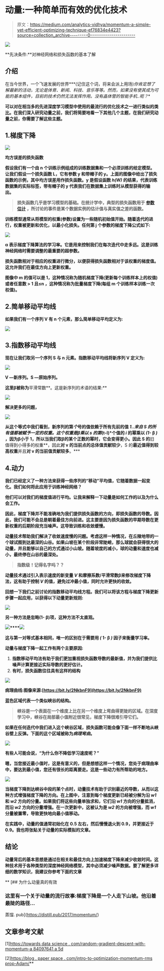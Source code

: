 # 动量:一种简单而有效的优化技术

> 原文：<https://medium.com/analytics-vidhya/momentum-a-simple-yet-efficient-optimizing-technique-ef76834e4423?source=collection_archive---------0----------------------->

![](img/ad358a46cfae2417fb68a01caa7ab74b.png)

**先决条件:**对神经网络和损失函数的基本了解

## 介绍

在当今世界，一个飞速发展的世界***(记住这个词，将来会派上用场)*你肯定想了解最新的活动，无论是体育、新闻、科技、音乐等等。然而，如果没有使其成为可能的基本组件，目前的技术仍然无法发挥作用。没有晶体管的智能手机..呃？**

**可以对在相当多的先进深度学习模型中使用的最流行的优化技术之一进行类似的类比。在我们深入研究动量之前，我们将简要地看一下其他几个主题，在我们研究动量之前，你需要了解这些主题。**

## **1.梯度下降**

**![](img/3711896c6d9ca9abf2193db3fcd123d8.png)**

**均方误差的损失函数**

**假设我们有一个由 **n** 个训练示例组成的训练数据集和一个必须训练的给定模型。让我们假设一个损失函数 L，它有参数 y 和带帽子的 y。上面的图像中给出了损失函数的示例，其中均方误差用作损失函数。y 是假设函数 *h(W)* 的结果，代表训练数据集的实际标签，带有帽子的 y 代表我们在数据集上训练时从模型获得的输出。**

> ****损失函数几乎是学习模型的基础。在统计学中，典型的损失函数用于** [**参数估计**](https://en.wikipedia.org/wiki/Parameter_estimation) **，所讨论的事件是某个数据实例的估计值与真实值之差的函数。****

**训练模型通常从将模型的权重(参数)设置为一些随机初始值开始。随着迭代的进行，权重被更新和优化，以最小化损失。任何第 j 个参数的梯度下降公式如下:**

**![](img/08b0767c83b044696d7527ae793ee493.png)**

**α 表示梯度下降算法的学习率。它是用来控制我们在每次迭代中走多远。这是训练神经网络时需要调整的最重要的超参数。**

**损失函数相对于相应的权重进行微分，以便获得损失函数相对于该权重的梯度值。这允许我们在最佳方向上更新权重。**

**图像中 **m** 的值可以是 1，这种情况称为随机梯度下降(更新每个训练样本上的权值)或者任意数 **> 1 且≤n** ，这种情况称为批量梯度下降(每组 m 个训练样本训练一次权值)。**

## **2.简单移动平均线**

**如果我们有一个序列 **V** 有 **n** 个元素，那么简单移动平均定义为:**

**![](img/acaaa62b55c741fe3f750f46e511a98b.png)**

## **3.指数移动平均线**

**现在让我们取另一个序列 **S** 与 **n** 元素。指数移动平均线将新序列 **V** 定义为:**

**![](img/65ff3bd0912c6f5407cbc1008d17dbb3.png)**

**V —新序列。S —原始序列。**

**这里β被称为**平滑常数**。这是新序列的术语的结果:**

**![](img/a32481607873eff95e86bab8eb987d74.png)**

**解决更多的问题，**

**![](img/9a3f17aa9c63663ff318d4c74b800b3e.png)**

**从这个等式中我们看到，新序列的第*个*号的值依赖于所有先前的值 *1..来自 S 的所有值都被赋予一定的权重。这个权重是β乘以 s 的第*(t-I)*个值的 *i* 的幂乘以 *(1-* β *)* ，因为β小于 1，所以当我们取β的某个正数的幂时，它会变得更小。因此 S 的**旧值得到小得多的权重**，因此**对 v 的当前点的总体值贡献较少**，S 的**最近值得到较高权重**并且**对 v 的当前值贡献较多**。***

## **4.动力**

**我们已经定义了一种方法来获得一些序列的“移动”平均值，它随着数据一起变化。我们如何将此应用于训练神经网络？**

**他们可以对我们的梯度值进行平均。让我来解释一下动量是如何工作的以及为什么会工作。**

**因此，梯度下降并不能准确地为我们提供损失函数的方向，即损失函数的导数。因此，我们可能不会总是朝着最佳方向前进。这主要是因为损失函数的早期导数在更新权重的后期阶段充当噪声。这导致训练和收敛缓慢。**

**动量技术帮助我们解决了收敛速度慢的问题。考虑这样一种情况，在丘陵地带的一个球试图到达最深的山谷。如果山坡在某个阶段非常陡峭，那么球就会获得很大的动量，并且能够以自己的方式通过小山坡。随着坡度的减小，球的动量和速度也减小，最终停在山谷的最深处。**

> **指数级！记得名字吗？？**

**动量技术通过引入表示速度的新变量 *V* 和摩擦系数/平滑常数β来修改梯度下降法，这有助于控制 *V* 的值，避免过冲最小值，同时允许更快的收敛。**

**回想一下我们之前讨论的指数移动平均线方程。我们可以将该方程与梯度下降更新步骤一起应用，以获得以下动量更新规则:**

**![](img/1cfff82ac0d29f0de337b36d94b3171b.png)**

**另一种方法是忽略(1- β)项，这种方法不太直观。**

**![](img/e99b1a20883e215583e28cbe1708445b.png)****![](img/65f72d1a5718e15cda5fd8cd2d980cd5.png)**

**这与第一对等式基本相同，唯一的区别在于需要用 *(* 1- β *)* 因子来衡量学习率。**

**动量与梯度下降一起工作有两个主要原因:**

1.  **指数移动平均法有助于我们更加重视损失函数导数的最新值，并为我们提供比噪声计算更接近实际导数的更好估计。**
2.  **有时，损失函数往往具有这样的结构**

**![](img/000199b8e4919d7f7011bd2f6a551f3e.png)**

**病理曲线:图像来源:[https://bit.ly/2NkbnF9](https://bit.ly/2NkbnF9)**

**蓝色区域代表一个类似峡谷的结构。**

> **峡谷是一个表面在一个维度上比在另一个维度上弯曲得更陡的区域。在深度学习中，峡谷在局部最小值附近很常见，梯度下降很难引导它们。**

**如果在任何迭代中我们进入这个峡谷区域，损失函数可能会像下面一样不断地从峡谷壁上反弹。下面的这个区域被称为*病理弯曲*。**

**![](img/3b35485d57ca071e042581e56932677a.png)**

**有些人可能会说，“为什么你不降低学习速度呢？”**

**嗯，当您接近最小值时，这是有意义的，但是想想这样一个情况，您处于病理曲率中，要达到最小值，您还有很长的距离要走。这是一些动力有所帮助的地方。**

**![](img/db282d880d99e57e4d979ed458c9e1d9.png)**

**当梯度下降到达峡谷中段的某个点时，动量技术有助于识别最近的导数，从而以这种方式增强梯度下降的方向。在上图中，注意到每个梯度更新已经被分解为沿 *w1* 和 *w2* 方向的分量。如果我们将这些向量单独求和，它们沿 *w1* 方向的分量抵消，而沿 *w2* 方向的分量增强。在一次更新中，这被认为是 *w2* 的方向被增强，而 *w1* 分量被置零，导致更快地向最小值移动。**

**在实践中，动量的值通常初始化在 0.5 左右，然后慢慢退火到 0.9，并更接近于 0.9。我也将张贴关于动量的实际模拟的文章。**

## **结论**

**动量背后的基本思想是通过在相关和最佳方向上加速梯度下降来减少收敛时间。这种技术用于各种类型的深度神经网络模型，其中必须减少噪声数据。要了解更多详细的数学知识，我建议你参考下面的文章**

**[](https://distill.pub/2017/momentum/) [## 为什么动量真的有效

### 这里有一个关于动量的流行故事:梯度下降是一个人走下山坡。他沿着最陡的路径…

蒸馏. pub](https://distill.pub/2017/momentum/) 

## 文章参考文献

[1][https://towards data science . com/random-gradient-descent-with-momentum-a 84097641 a 5d](https://towardsdatascience.com/stochastic-gradient-descent-with-momentum-a84097641a5d)

[2][https://blog . paper space . com/intro-to-optimization-momentum-rms prop-Adam/](https://blog.paperspace.com/intro-to-optimization-momentum-rmsprop-adam/)**